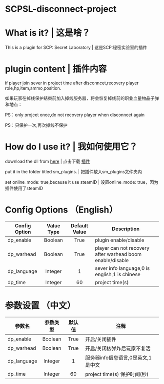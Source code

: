 # SCPSL-disconnect-project
# What is it? | 这是啥？
This is a plugin for SCP: Secret Laboratory | 这是SCP:秘密实验室的插件
# plugin content | 插件内容
if player join sever in project time after disconncet,recovery player role,hp,item,ammo,position.

如果玩家在掉线保护结束前加入掉线服务器，将会恢复掉线前的职业血量物品子弹和地点：

PS：only projcet once,do not recovery player when disconncet again

PS：只保护一次,再次掉线不保护

# How do I use it? | 我如何使用它？
download the dll from [here](https://github.com/cushaw1/SCPSL-disconnect-project/releases)
| 点击下载 [插件](https://github.com/cushaw1/SCPSL-disconnect-project/releases)

put it in the folder titled sm_plugins.
| 把插件放入sm_plugins文件夹内

set online_mode: true,because it use steamID
| 设置online_mode: true，因为插件使用了steamID

# Config Options （English）
Config Option | Value Type | Default Value | Description
--- | :---: | :---: | ---
dp_enable | Boolean | True | plugin enable/disable
dp_warhead | Boolean | True | player can not recovery after warhead boom enable/disable
dp_language | Integer | 1 | sever info language,0 is english,1 is chinese
dp_time | Integer | 60 | project time(s)

# 参数设置 （中文）
参数名 | 参数类型 | 默认值 | 注释
--- | :---: | :---: | ---
dp_enable | Boolean | True | 开启/关闭插件
dp_warhead | Boolean | True | 开启/关闭核弹炸后玩家不复活
dp_language | Integer | 1 | 服务器info信息语言,0是英文,1是中文
dp_time | Integer | 60 | project time(s) 保护时间(秒)
